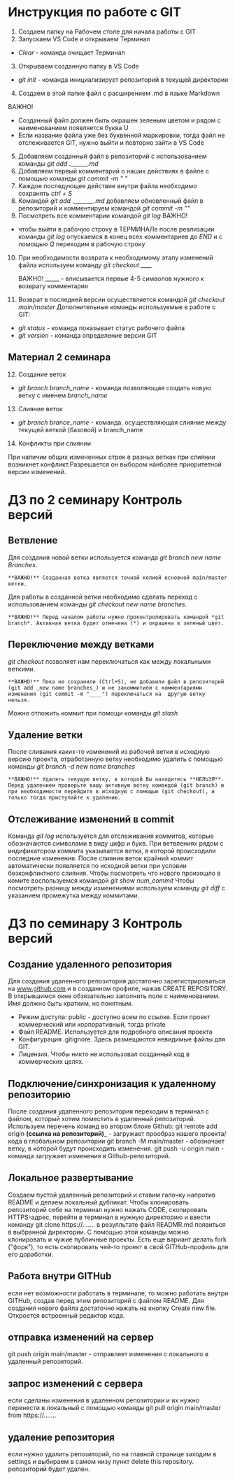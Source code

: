 # Инструкция по работе с GIT 

1. Создаем папку на Рабочем столе для начала работы с GIT
2. Запускаем VS Code и открываем Терминал 
* *Clear* - команда очищает Терминал
3. Открываем созданную папку в VS Code
* *git init* - команда инициализирует репозиторий в текущей директории
4. Создаем в этой папке файл с расширением .md в языке Markdown

ВАЖНО! 
* Созданный файл должен быть окрашен зеленым цветом и рядом с наименованием появляется буква U
* Если название файла уже без буквенной маркировки, тогда файл не отслеживается GIT, нужно выйти и повторно зайти в VS Code
5. Добавляем созданный файл в репозиторий с использованием команды *git add .\______.md*
6. Добавляем первый комментарий о наших действиях в файле с помощью команды *git commit -m " "*
7. Каждое последующее действие внутри файла необходимо сохранять *ctrl + S*
8. Командой *git add .\_______.md* добавляем обновленный файл в репозиторий и комментируем командой *git commit -m ""*
9. Посмотреть все комментарии командой *git log*
ВАЖНО! 
* чтобы выйти в рабочую строку в ТЕРМИНАЛе после реализации команды *git log* опускаемся в конец всех комментариев до *END* и с помощью *Q* переходим в рабочую строку
10. При необходимости возврата к необходимому этапу изменений файла используем команду *git checkout ____* 

     ВАЖНО! _____ - вписывается первые 4-5 символов нужного к возврату комментария
 11. Возврат в последней версии осуществляется командой *git checkout main/master*
 Дополнительные команды используемые в работе с GIT:
 * *git status* - команда показывает статус рабочего файла
 * *git version* - команда определение версии GIT
 
## Материал 2 семинара 

12. Создание веток
* *git branch branch_name* - команда позволяющая создать новую ветку с именем *branch_name*

13. Слияние веток

* *git branch brance_name* - команда, осуществляющая слияние между текущей веткой (базовой) и branch_name

14. Конфликты при слиянии

При наличии общих измененных строк в разных ветках при слиянии возникнет конфликт.Разрешается он выбором наиболее приоритетной версии изменений.

# ДЗ по 2 семинару Контроль версий
## Ветвление 

Для создания новой ветки используется команда *git branch _new name Branches_*. 

    **ВАЖНО!** Созданная ветка является точной копией основной main/master ветки.

Для работы в созданной ветки необходимо сделать переход с использованием команды *git checkout _new name branches_*.

    **ВАЖНО!** Перед началом работы нужно проконтролировать командой *git branch*. Активная ветка будет отмечена (*) и окрашена в зеленый цвет.

## Переключение между ветками

*git checkout* позволяет нам переключаться как между локальными веткими. 

    **ВАЖНО!** Пока не сохранили (Ctrl+S), не добавили файл в репозиторий (git add _new name branches_) и не закоммитили с комментариями изменения (git commit -m "____") переключаться на  другую ветку нельзя.
Можно отложить коммит при помощи команды *git stash* 

## Удаление ветки

После сливания каких-то изменений из рабочей ветки в исходную версию проекта, отработанную ветку необходимо удалить с помощью команды *git branch -d _new name branches_*

    **ВАЖНО!** Удалять текущую ветку, в которой Вы находитесь **НЕЛЬЗЯ**. Перед удалением проверьте вашу активную ветку командой (git branch) и при необходимости перейдите в исходную с помощью (git checkout), и только тогда приступайте к удалению.
    
## Отслеживание изменений в commit

Команда *git log* используется для отслеживания коммитов, которые обозначаются символами в виду цифр и букв. При ветвлениях рядом с индификатором коммита указывается ветка, в которой происходили последние изменения. После слияния веток крайний коммит автоматически появляется по исходной ветки при условии безконфликтного слияния.
Чтобы посмотреть что нового произошло в комите воспользуемся командой *git show _num_commit_* 
Чтобы посмотреть разницу между изменениями используем команду *git diff* с указанием промежутка между коммитами.

# ДЗ по семинару 3 Контроль версий

## Создание удаленного репозитория

Для создания удаленного репозитория достаточно зарегистрироваться на www.github.com и в созданном профиле, нажав CREATE REPOSITORY. В открывшимся окне обзязательно заполнить поле с наименованием. Имя должно быть кратким, но понятным.
* Режим доступа: public - доступно всем по ссылке. Если проект коммерческий или корпоративный, тогда private
* Файл README. Используется для подробного описания проекта
* Конфигурация .gitignore. Здесь размещаются невидимые файлы для GIT.
* Лицензия. Чтобы никто не использовал созданный код в коммерческих целях.

## Подключение/синхронизация к удаленному репозиторию

После создания удаленного репозитория переходим в терминал с файлом, который хотим поместить в удаленный репозиторий.
Используем перечень команд во втором блоке Github:
git remote add origin __(ссылка на репозиторий)___ - загружает прообраз нашего проекта/кода в глобальном репозитории 
git branch -M main/master - обозначает ветку, в которой будут происходить изменения.
git push -u origin main - команда загружает изменения в Github-репозиторий.

## Локальное развертывание 

Создаем пустой удаленный репозиторий и ставим галочку напротив README и делаем локальный дубликат.
Чтобы клонировать репозиторий себе на терминал нужно нажать CODE, скопировать HTTPS-адрес, перейти в терминал в нужную директорию и ввести команду git clone https://....... в резулльтате файл READMR.md появиться в выбранной директории.
С помощью этой команды можно клонировать и чужие публичные проекты.
Есть еще вариант делать fork ("форк"), то есть скопировать чей-то проект в свой GITHub-профиль для его доработки.

## Работа внутри GITHub

если нет возможности работать в терминале, то можно работать внутри GITHub, создав перед этим репозиторий с файлом README.
Для создания нового файла достаточно нажать на кнопку Create new file. Откроется встроенный редактор кода.

## отправка изменений на сервер 

git push origin main/master - отправляет изменения с локального в удаленный репозиторий. 

## запрос изменений с сервера 

если сделаны изменения в удаленном репозитории и их нужно перенести в локальный с помощью команды git pull origin main/master from https://.......

## удаление репозитория 

если нужно удалить репозиторий, по на главной странице заходим в settings и выбираем в самом низу пункт delete this repository.
репозиторий будет удален.

